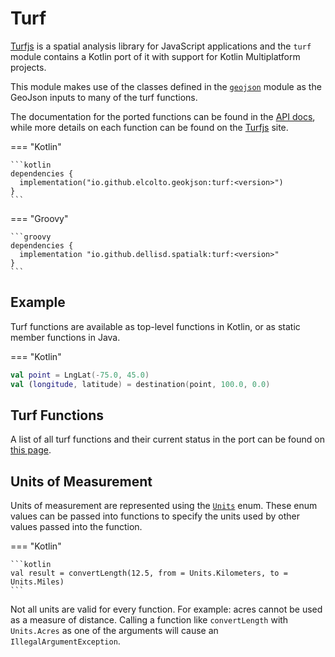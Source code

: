 # Turf

[Turfjs](https://turfjs.org) is a spatial analysis library for JavaScript applications and the `turf` module contains a
Kotlin port of it with support for Kotlin Multiplatform projects.

This module makes use of the classes defined in the [`geojson`](../geojson/) module as the GeoJson inputs to many of the
turf functions.

The documentation for the ported functions can be found in the [API docs](api/turf/), while more details on each
function can be found on the [Turfjs](https://turfjs.org) site.


=== "Kotlin"

    ```kotlin
    dependencies {
      implementation("io.github.elcolto.geokjson:turf:<version>")
    }
    ```

=== "Groovy"

    ```groovy
    dependencies {
      implementation "io.github.dellisd.spatialk:turf:<version>"
    }
    ```

## Example

Turf functions are available as top-level functions in Kotlin, or as static member functions in Java.

=== "Kotlin"

```kotlin
val point = LngLat(-75.0, 45.0)
val (longitude, latitude) = destination(point, 100.0, 0.0)
```

## Turf Functions

A list of all turf functions and their current status in the port can be found on [this page](../ported-functions/).

## Units of Measurement

Units of measurement are represented using the [`Units`](../api/turf/io.github.elcolto.geokjson.turf/-units/) enum.
These enum values can be passed into functions to specify the units used by other values passed into the function.

=== "Kotlin"

    ```kotlin
    val result = convertLength(12.5, from = Units.Kilometers, to = Units.Miles)
    ```

Not all units are valid for every function. For example: acres cannot be used as a measure of distance.
Calling a function like `convertLength` with `Units.Acres` as one of the arguments will cause
an `IllegalArgumentException`.

